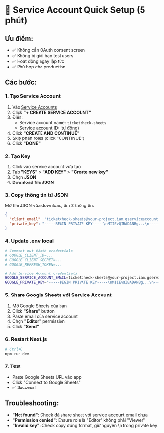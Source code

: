 # 🚀 Service Account Quick Setup (5 phút)

## Ưu điểm:
- ✅ Không cần OAuth consent screen
- ✅ Không bị giới hạn test users
- ✅ Hoạt động ngay lập tức
- ✅ Phù hợp cho production

## Các bước:

### 1. Tạo Service Account
1. Vào [Service Accounts](https://console.cloud.google.com/iam-admin/serviceaccounts)
2. Click **"+ CREATE SERVICE ACCOUNT"**
3. Điền:
   - Service account name: `ticketcheck-sheets`
   - Service account ID: (tự động)
4. Click **"CREATE AND CONTINUE"**
5. Skip phần roles (click "CONTINUE")
6. Click **"DONE"**

### 2. Tạo Key
1. Click vào service account vừa tạo
2. Tab **"KEYS"** > **"ADD KEY"** > **"Create new key"**
3. Chọn **JSON**
4. **Download file JSON**

### 3. Copy thông tin từ JSON
Mở file JSON vừa download, tìm 2 thông tin:
```json
{
  "client_email": "ticketcheck-sheets@your-project.iam.gserviceaccount.com",
  "private_key": "-----BEGIN PRIVATE KEY-----\nMIIEvQIBADANBg...\n-----END PRIVATE KEY-----\n"
}
```

### 4. Update .env.local
```bash
# Comment out OAuth credentials
# GOOGLE_CLIENT_ID=...
# GOOGLE_CLIENT_SECRET=...
# GOOGLE_REFRESH_TOKEN=...

# Add Service Account credentials
GOOGLE_SERVICE_ACCOUNT_EMAIL=ticketcheck-sheets@your-project.iam.gserviceaccount.com
GOOGLE_PRIVATE_KEY="-----BEGIN PRIVATE KEY-----\nMIIEvQIBADANBg...\n-----END PRIVATE KEY-----\n"
```

### 5. Share Google Sheets với Service Account
1. Mở Google Sheets của bạn
2. Click **"Share"** button
3. Paste email của service account
4. Chọn **"Editor"** permission
5. Click **"Send"**

### 6. Restart Next.js
```bash
# Ctrl+C
npm run dev
```

### 7. Test
- Paste Google Sheets URL vào app
- Click "Connect to Google Sheets"
- ✅ Success!

## Troubleshooting:
- **"Not found"**: Check đã share sheet với service account email chưa
- **"Permission denied"**: Ensure role là "Editor" không phải "Viewer"
- **"Invalid key"**: Check copy đúng format, giữ nguyên \n trong private key